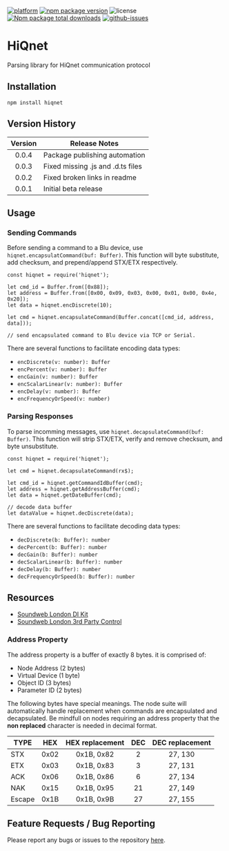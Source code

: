 [![platform](https://img.shields.io/badge/platform-node.js-green)](https://nodejs.org/en)
[![npm package version](https://img.shields.io/npm/v/hiqnet)](https://www.npmjs.com/package/hiqnet)
![license](https://img.shields.io/npm/l/hiqnet)
[![Npm package total downloads](https://badgen.net/npm/dt/hiqnet)](https://www.npmjs.com/package/hiqnet)
[![github-issues](https://img.shields.io/github/issues/dudest/hiqnet)](https://github.com/dudest/hiqnet/issues)

# HiQnet
Parsing library for HiQnet communication protocol

## Installation

```
npm install hiqnet
```

## Version History

| Version | Release Notes                     |
| :-----: | --------------------------------- |
| 0.0.4   | Package publishing automation     |
| 0.0.3   | Fixed missing .js and .d.ts files |
| 0.0.2   | Fixed broken links in readme      |
| 0.0.1   | Initial beta release              |

## Usage

### Sending Commands

Before sending a command to a Blu device, use `hiqnet.encapsulatCommand(buf: Buffer)`. This function will byte substitute, add checksum, and prepend/append STX/ETX respectively.

```
const hiqnet = require('hiqnet');

let cmd_id = Buffer.from([0x88]);
let address = Buffer.from([0x00, 0x09, 0x03, 0x00, 0x01, 0x00, 0x4e, 0x20]);
let data = hiqnet.encDiscrete(10);

let cmd = hiqnet.encapsulateCommand(Buffer.concat([cmd_id, address, data]));

// send encapsulated command to Blu device via TCP or Serial.
```

There are several functions to facilitate encoding data types:

- `encDiscrete(v: number): Buffer`
- `encPercent(v: number): Buffer`
- `encGain(v: number): Buffer`
- `encScalarLinear(v: number): Buffer`
- `encDelay(v: number): Buffer`
- `encFrequencyOrSpeed(v: number)`

### Parsing Responses

To parse incomming messages, use `hiqnet.decapsulateCommand(buf: Buffer)`. This function will strip STX/ETX, verify and remove checksum, and byte unsubstitute.

```
const hiqnet = require('hiqnet');

let cmd = hiqnet.decapsulateCommand(rx$);

let cmd_id = hiqnet.getCommandIdBuffer(cmd);
let address = hiqnet.getAddressBuffer(cmd);
let data = hiqnet.getDateBuffer(cmd);

// decode data buffer
let dataValue = hiqnet.decDiscrete(data);
```

There are several functions to facilitate decoding data types:

- `decDiscrete(b: Buffer): number`
- `decPercent(b: Buffer): number`
- `decGain(b: Buffer): number`
- `decScalarLinear(b: Buffer): number`
- `decDelay(b: Buffer): number`
- `decFrequencyOrSpeed(b: Buffer): number`

## Resources

- [Soundweb London DI Kit](https://bssaudio.com/en/site_elements/soundweb-london-di-kit)
- [Soundweb London 3rd Party Control](https://help.harmanpro.com/Documents/135/Soundweb%20London%203rd%20Party%20Control.pdf)

### Address Property

The address property is a buffer of exactly 8 bytes. it is comprised of:

- Node Address (2 bytes)
- Virtual Device (1 byte)
- Object ID (3 bytes)
- Parameter ID (2 bytes)

The following bytes have special meanings. The node suite will automatically handle replacement when commands are encapsulated and decapsulated. Be mindfull on nodes requiring an address property that the **non replaced** character is needed in decimal format. 

| TYPE   | HEX  | HEX replacement | DEC  | DEC replacement |
| ------ |:----:| :-------------: | :---:| :-------------: |
| STX    | 0x02 | 0x1B, 0x82      | 2    | 27, 130         |
| ETX    | 0x03 | 0x1B, 0x83      | 3    | 27, 131         |
| ACK    | 0x06 | 0x1B, 0x86      | 6    | 27, 134         |
| NAK    | 0x15 | 0x1B, 0x95      | 21   | 27, 149         |
| Escape | 0x1B | 0x1B, 0x9B      | 27   | 27, 155         |

## Feature Requests / Bug Reporting

Please report any bugs or issues to the repository [here](https://github.com/dudest/HiQnet/issues).